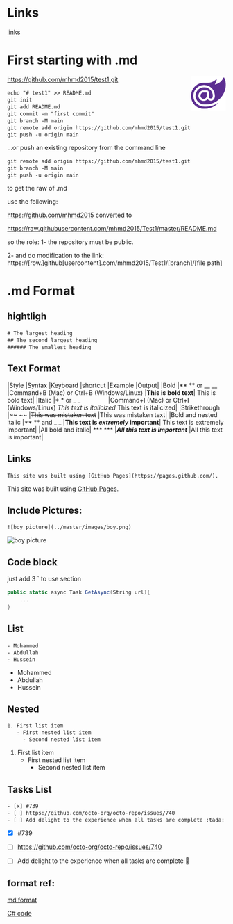 # Links
[links](links.md)
# First starting with .md
[<img src="images/logo-blazor.png" align="right" width="80">](https://dotnet.microsoft.com/apps/aspnet/web-apps/client)
https://github.com/mhmd2015/test1.git
```
echo "# test1" >> README.md
git init
git add README.md
git commit -m "first commit"
git branch -M main
git remote add origin https://github.com/mhmd2015/test1.git
git push -u origin main
```
…or push an existing repository from the command line
```
git remote add origin https://github.com/mhmd2015/test1.git
git branch -M main
git push -u origin main
```

to get the raw of .md

use the following:

https://github.com/mhmd2015
converted to

https://raw.githubusercontent.com/mhmd2015/Test1/master/README.md

so the role:
1- the repository must be public.

2- and do modification to the link:
https://[row.]github[usercontent].com/mhmd2015/Test1/[branch]/[file path]

# .md Format

## hightligh
```
# The largest heading
## The second largest heading
###### The smallest heading
```

## Text Format


|Style	|Syntax	|Keyboard |shortcut	|Example	|Output|
|Bold	|** ** or __ __	|Command+B (Mac) or Ctrl+B (Windows/Linux)	|**This is bold text**|	This is bold text|
|Italic	|* * or _ _     	|Command+I (Mac) or Ctrl+I (Windows/Linux)	*This text is italicized*	This text is italicized|
|Strikethrough	|~~ ~~		|~~This was mistaken text~~	|This was mistaken text|
|Bold and nested italic	|** ** and _ _		|**This text is _extremely_ important**|	This text is extremely important|
|All bold and italic|	*** ***		|***All this text is important***	|All this text is important|

## Links
```
This site was built using [GitHub Pages](https://pages.github.com/).
```
This site was built using [GitHub Pages](https://pages.github.com/).

## Include Pictures:
```
![boy picture](../master/images/boy.png)
```
![boy picture](../master/images/boy.png)



## Code block

just add 3 ` to use section <code></code>

``` C#
public static async Task GetAsync(String url){
    ...
}


```

## List

```
- Mohammed
- Abdullah
- Hussein

```
- Mohammed
- Abdullah
- Hussein

## Nested
```
1. First list item
   - First nested list item
     - Second nested list item
```
1. First list item
   - First nested list item
     - Second nested list item


## Tasks List
```
- [x] #739
- [ ] https://github.com/octo-org/octo-repo/issues/740
- [ ] Add delight to the experience when all tasks are complete :tada:
```
- [x] #739
- [ ] https://github.com/octo-org/octo-repo/issues/740
- [ ] Add delight to the experience when all tasks are complete :tada:


## format ref:

[md format](https://docs.github.com/en/get-started/writing-on-github/getting-started-with-writing-and-formatting-on-github/basic-writing-and-formatting-syntax)

[C# code](https://github.com/search?l=C%23&q=convert+html+to+md&type=Repositories)
